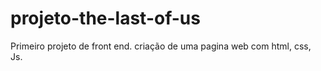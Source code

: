 # projeto-the-last-of-us
Primeiro projeto de front end.
 criação de uma pagina web  com  html, css,  Js.


